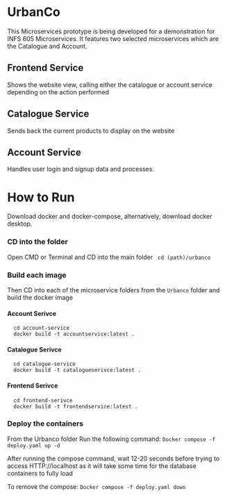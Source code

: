 ﻿# UrbanCo
This Microservices prototype is being developed for a demonstration for INFS 605 Microservices. It features two selected microservices which are the Catalogue and Account.

## Frontend Service
Shows the website view, calling either the catalogue or account service depending on the action performed

## Catalogue Service
Sends back the current products to display on the website

## Account Service
Handles user login and signup data and processes.

# How to Run
Download docker and docker-compose, alternatively, download docker desktop.

### CD into the folder
Open CMD or Terminal and CD into the main folder
``` cd (path)/urbanco```

### Build each image
Then CD into each of the microservice folders from the ```Urbanco``` folder and build the docker image
#### Account Serivce
```
  cd account-service
  docker build -t accountservice:latest .
```
#### Catalogue Serivce
```
  cd catalogue-service
  docker build -t catalogueserivce:latest .
```
#### Frontend Serivce
```
  cd frontend-serivce
  docker build -t frontendservice:latest .
```

### Deploy the containers
From the Urbanco folder
Run the following command: 
```Docker compose -f deploy.yaml up -d```

After running the compose command, wait 12-20 seconds before trying to access HTTP://localhost as it will take some time for the database containers to fully load 

To remove the compose: 
```Docker compose -f deploy.yaml down```
